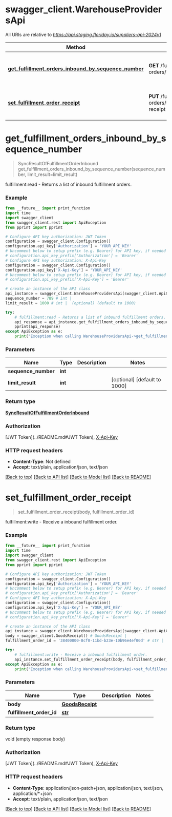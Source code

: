 # swagger_client.WarehouseProvidersApi

All URIs are relative to *https://api.staging.floriday.io/suppliers-api-2024v1*

Method | HTTP request | Description
------------- | ------------- | -------------
[**get_fulfillment_orders_inbound_by_sequence_number**](WarehouseProvidersApi.md#get_fulfillment_orders_inbound_by_sequence_number) | **GET** /fulfillment-orders/inbound/sync/{sequenceNumber} | fulfillment:read - Returns a list of inbound fulfillment orders.
[**set_fulfillment_order_receipt**](WarehouseProvidersApi.md#set_fulfillment_order_receipt) | **PUT** /fulfillment-orders/{fulfillmentOrderId}/goods-receipt | fulfillment:write - Receive a inbound fulfillment order.

# **get_fulfillment_orders_inbound_by_sequence_number**
> SyncResultOfFulfillmentOrderInbound get_fulfillment_orders_inbound_by_sequence_number(sequence_number, limit_result=limit_result)

fulfillment:read - Returns a list of inbound fulfillment orders.

### Example
```python
from __future__ import print_function
import time
import swagger_client
from swagger_client.rest import ApiException
from pprint import pprint

# Configure API key authorization: JWT Token
configuration = swagger_client.Configuration()
configuration.api_key['Authorization'] = 'YOUR_API_KEY'
# Uncomment below to setup prefix (e.g. Bearer) for API key, if needed
# configuration.api_key_prefix['Authorization'] = 'Bearer'
# Configure API key authorization: X-Api-Key
configuration = swagger_client.Configuration()
configuration.api_key['X-Api-Key'] = 'YOUR_API_KEY'
# Uncomment below to setup prefix (e.g. Bearer) for API key, if needed
# configuration.api_key_prefix['X-Api-Key'] = 'Bearer'

# create an instance of the API class
api_instance = swagger_client.WarehouseProvidersApi(swagger_client.ApiClient(configuration))
sequence_number = 789 # int | 
limit_result = 1000 # int |  (optional) (default to 1000)

try:
    # fulfillment:read - Returns a list of inbound fulfillment orders.
    api_response = api_instance.get_fulfillment_orders_inbound_by_sequence_number(sequence_number, limit_result=limit_result)
    pprint(api_response)
except ApiException as e:
    print("Exception when calling WarehouseProvidersApi->get_fulfillment_orders_inbound_by_sequence_number: %s\n" % e)
```

### Parameters

Name | Type | Description  | Notes
------------- | ------------- | ------------- | -------------
 **sequence_number** | **int**|  | 
 **limit_result** | **int**|  | [optional] [default to 1000]

### Return type

[**SyncResultOfFulfillmentOrderInbound**](SyncResultOfFulfillmentOrderInbound.md)

### Authorization

[JWT Token](../README.md#JWT Token), [X-Api-Key](../README.md#X-Api-Key)

### HTTP request headers

 - **Content-Type**: Not defined
 - **Accept**: text/plain, application/json, text/json

[[Back to top]](#) [[Back to API list]](../README.md#documentation-for-api-endpoints) [[Back to Model list]](../README.md#documentation-for-models) [[Back to README]](../README.md)

# **set_fulfillment_order_receipt**
> set_fulfillment_order_receipt(body, fulfillment_order_id)

fulfillment:write - Receive a inbound fulfillment order.

### Example
```python
from __future__ import print_function
import time
import swagger_client
from swagger_client.rest import ApiException
from pprint import pprint

# Configure API key authorization: JWT Token
configuration = swagger_client.Configuration()
configuration.api_key['Authorization'] = 'YOUR_API_KEY'
# Uncomment below to setup prefix (e.g. Bearer) for API key, if needed
# configuration.api_key_prefix['Authorization'] = 'Bearer'
# Configure API key authorization: X-Api-Key
configuration = swagger_client.Configuration()
configuration.api_key['X-Api-Key'] = 'YOUR_API_KEY'
# Uncomment below to setup prefix (e.g. Bearer) for API key, if needed
# configuration.api_key_prefix['X-Api-Key'] = 'Bearer'

# create an instance of the API class
api_instance = swagger_client.WarehouseProvidersApi(swagger_client.ApiClient(configuration))
body = swagger_client.GoodsReceipt() # GoodsReceipt | 
fulfillment_order_id = '38400000-8cf0-11bd-b23e-10b96e4ef00d' # str | 

try:
    # fulfillment:write - Receive a inbound fulfillment order.
    api_instance.set_fulfillment_order_receipt(body, fulfillment_order_id)
except ApiException as e:
    print("Exception when calling WarehouseProvidersApi->set_fulfillment_order_receipt: %s\n" % e)
```

### Parameters

Name | Type | Description  | Notes
------------- | ------------- | ------------- | -------------
 **body** | [**GoodsReceipt**](GoodsReceipt.md)|  | 
 **fulfillment_order_id** | [**str**](.md)|  | 

### Return type

void (empty response body)

### Authorization

[JWT Token](../README.md#JWT Token), [X-Api-Key](../README.md#X-Api-Key)

### HTTP request headers

 - **Content-Type**: application/json-patch+json, application/json, text/json, application/*+json
 - **Accept**: text/plain, application/json, text/json

[[Back to top]](#) [[Back to API list]](../README.md#documentation-for-api-endpoints) [[Back to Model list]](../README.md#documentation-for-models) [[Back to README]](../README.md)

